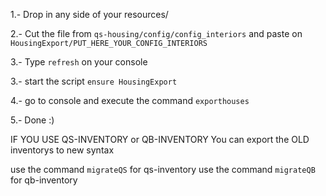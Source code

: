 1.- Drop in any side of your resources/

2.- Cut the file from `qs-housing/config/config_interiors` and paste on `HousingExport/PUT_HERE_YOUR_CONFIG_INTERIORS`

3.- Type `refresh` on your console

3.- start the script `ensure HousingExport`

4.- go to console and execute the command `exporthouses`

5.- Done :)


IF YOU USE QS-INVENTORY or QB-INVENTORY You can export the OLD inventorys to new syntax

use the command `migrateQS` for qs-inventory 
use the command `migrateQB` for qb-inventory 

